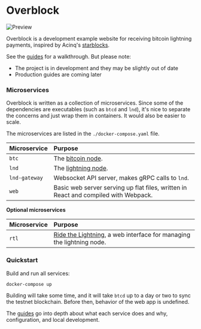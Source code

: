 # Overblock

![Preview](https://imgur.com/DLpQVsp.png)

Overblock is a development example website for receiving bitcoin lightning
payments, inspired by Acinq's [starblocks](https://starblocks.acinq.co/).

See the [guides](guides/) for a walkthrough. But please note:
- The project is in development and they may be slightly out of date
- Production guides are coming later

### Microservices

Overblock is written as a collection of microservices. Since some of the
dependencies are executables (such as `btcd` and `lnd`), it's nice to separate
the concerns and just wrap them in containers. It would also be easier to
scale.

The microservices are listed in the `./docker-compose.yaml` file.

| Microservice | Purpose |
| :--- | :--- |
| `btc` | The [bitcoin node](https://github.com/btcsuite/btcd). |
| `lnd` | The [lightning node](https://github.com/lightningnetwork/lnd). |
| `lnd-gateway` | Websocket API server, makes gRPC calls to `lnd`. |
| `web` | Basic web server serving up flat files, written in React and compiled with Webpack. |

**Optional microservices**

| Microservice | Purpose |
| :--- | :--- |
| `rtl` | [Ride the Lightning](https://github.com/Ride-The-Lightning/RTL), a web interface for managing the lightning node. |

### Quickstart

Build and run all services:

```
docker-compose up
```

Building will take some time, and it will take `btcd` up to a day or two to
sync the testnet blockchain. Before then, behavior of the web app is undefined.

The [guides](guides/) go into depth about what each service does and why,
configuration, and local development.